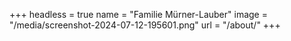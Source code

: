 +++
headless = true
name = "Familie Mürner-Lauber"
image = "/media/screenshot-2024-07-12-195601.png"
url = "/about/"
+++
